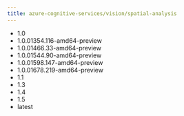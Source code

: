 ```yaml
---
title: azure-cognitive-services/vision/spatial-analysis
---
```

- 1.0
- 1.0.01354.116-amd64-preview
- 1.0.01466.33-amd64-preview
- 1.0.01544.90-amd64-preview
- 1.0.01598.147-amd64-preview
- 1.0.01678.219-amd64-preview
- 1.1
- 1.3
- 1.4
- 1.5
- latest
